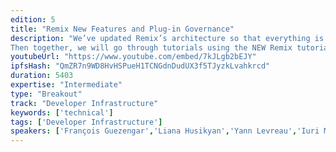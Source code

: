 ```yaml
---
edition: 5
title: "Remix New Features and Plug-in Governance"
description: "We’ve updated Remix’s architecture so that everything is a plugin.  We’ve invited developers out there in \"Ethereumland\" to make plugins to expand Remix’s functionality to address their uses cases.  This workshop will begin with introductions to some of these plugins.
Then together, we will go through tutorials using the NEW Remix tutorial framework, to learn the techniques needed to use these plugins."
youtubeUrl: "https://www.youtube.com/embed/7kJLgb2bEJY"
ipfsHash: "QmZR7n9WD8HvHSPueH1TCNGdnDudUX3f5TJyzkLvahkrcd"
duration: 5403
expertise: "Intermediate"
type: "Breakout"
track: "Developer Infrastructure"
keywords: ['technical']
tags: ['Developer Infrastructure']
speakers: ['François Guezengar','Liana Husikyan','Yann Levreau','Iuri Matias','Rob Stupay']
---
```

